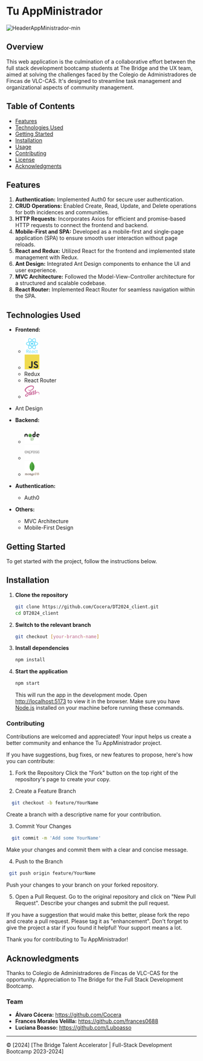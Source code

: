 # Tu AppMinistrador

![HeaderAppMinistrador-min](https://github.com/Cocera/Tu_AppMinistrador_client/assets/69759992/3776b082-adad-4393-be2c-7e87cfe6b4b7)

## Overview

This web application is the culmination of a collaborative effort between the full stack development bootcamp students at The Bridge and the UX team, aimed at solving the challenges faced by the Colegio de Administradores de Fincas de VLC-CAS. It's designed to streamline task management and organizational aspects of community management.

## Table of Contents

- [Features](#features)
- [Technologies Used](#technologies-used)
- [Getting Started](#getting-started)
- [Installation](#installation)
- [Usage](#usage)
- [Contributing](#contributing)
- [License](#license)
- [Acknowledgments](#acknowledgments)


## Features

1. **Authentication:** Implemented Auth0 for secure user authentication.
2. **CRUD Operations:** Enabled Create, Read, Update, and Delete operations for both incidences and communities.
3. **HTTP Requests**: Incorporates Axios for efficient and promise-based HTTP requests to connect the frontend and backend.
4. **Mobile-First and SPA:** Developed as a mobile-first and single-page application (SPA) to ensure smooth user interaction without page reloads.
5. **React and Redux:** Utilized React for the frontend and implemented state management with Redux.
6. **Ant Design:** Integrated Ant Design components to enhance the UI and user experience.
7. **MVC Architecture:** Followed the Model-View-Controller architecture for a structured and scalable codebase.
8. **React Router:** Implemented React Router for seamless navigation within the SPA.

## Technologies Used

- **Frontend:**
  - <a href="https://reactjs.org/" target="_blank" rel="noreferrer"> <img src="https://raw.githubusercontent.com/devicons/devicon/master/icons/react/react-original-wordmark.svg" alt="react" width="40" height="40"/> </a>
  - <a href="https://developer.mozilla.org/en-US/docs/Web/JavaScript" target="_blank" rel="noreferrer"> <img src="https://raw.githubusercontent.com/devicons/devicon/master/icons/javascript/javascript-original.svg" alt="javascript" width="40" height="40"/> </a>
  - Redux
  - React Router
  - <a href="https://sass-lang.com" target="_blank" rel="noreferrer"> <img src="https://raw.githubusercontent.com/devicons/devicon/master/icons/sass/sass-original.svg" alt="sass" width="40" height="40"/> </a>
 - Ant Design
  

- **Backend:**
  - <a href="https://nodejs.org" target="_blank" rel="noreferrer"> <img src="https://raw.githubusercontent.com/devicons/devicon/master/icons/nodejs/nodejs-original-wordmark.svg" alt="nodejs" width="40" height="40"/> </a>
  - <a href="https://expressjs.com" target="_blank" rel="noreferrer"> <img src="https://raw.githubusercontent.com/devicons/devicon/master/icons/express/express-original-wordmark.svg" alt="express" width="40" height="40"/> </a>
  - <a href="https://www.mongodb.com/" target="_blank" rel="noreferrer"> <img src="https://raw.githubusercontent.com/devicons/devicon/master/icons/mongodb/mongodb-original-wordmark.svg" alt="mongodb" width="40" height="40"/> </a>
  
  

- **Authentication:**
  - Auth0 <a href= "https://auth0.com/"> </a>

- **Others:**
  - MVC Architecture
  - Mobile-First Design

## Getting Started

To get started with the project, follow the instructions below.

## Installation

1. **Clone the repository**
   ```bash
   git clone https://github.com/Cocera/DT2024_client.git
   cd DT2024_client
   ```
2. **Switch to the relevant branch**
   ```bash
   git checkout [your-branch-name]
   ```
3. **Install dependencies**
   ```bash
   npm install
   ```
4. **Start the application**
   ```bash
   npm start
   ```
   This will run the app in the development mode. Open [http://localhost:5173](http://localhost:5173) to view it in the browser.
Make sure you have [Node.js](https://nodejs.org/) installed on your machine before running these commands.

### Contributing
Contributions are welcomed and appreciated! Your input helps us create a better community and enhance the Tu AppMinistrador project.

If you have suggestions, bug fixes, or new features to propose, here's how you can contribute:

1. Fork the Repository
Click the "Fork" button on the top right of the repository's page to create your copy.

2. Create a Feature Branch
 ```bash
   git checkout -b feature/YourName
   ```
Create a branch with a descriptive name for your contribution.

3. Commit Your Changes
 ```bash
   git commit -m 'Add some YourName'
   ```
Make your changes and commit them with a clear and concise message.

4. Push to the Branch

 ```bash
  git push origin feature/YourName
   ```
Push your changes to your branch on your forked repository.

5. Open a Pull Request.
Go to the original repository and click on "New Pull Request". Describe your changes and submit the pull request.

If you have a suggestion that would make this better, please fork the repo and create a pull request. Please tag it as "enhancement". Don't forget to give the project a star if you found it helpful! Your support means a lot.

Thank you for contributing to Tu AppMinistrador!
## Acknowledgments
Thanks to Colegio de Administradores de Fincas de VLC-CAS for the opportunity.
Appreciation to The Bridge for the Full Stack Development Bootcamp.

### Team

- **Álvaro Cócera:** https://github.com/Cocera
- **Frances Morales Velilla:** https://github.com/frances0688
- **Luciana Boasso:** https://github.com/Luboasso
---
© [2024] [The Bridge Talent Accelerator | Full-Stack Development Bootcamp 2023-2024]
